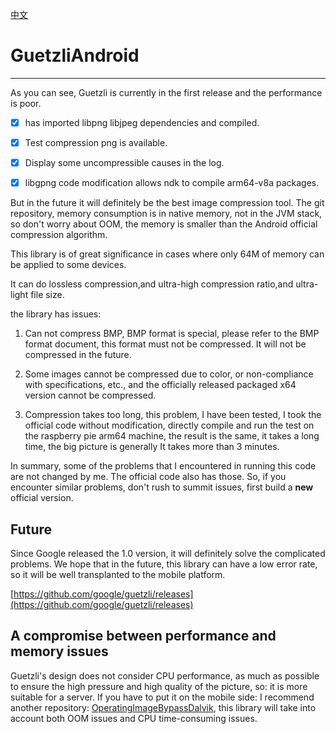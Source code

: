 [中文](https://github.com/BruceWind/GuetzliAndroid/blob/master/README_zh.md)

# GuetzliAndroid
-----------------------------------------
As you can see, Guetzli is currently in the first release and the performance is poor.


 - [x] has imported libpng libjpeg dependencies and compiled.
 - [x] Test compression png is available.
 - [x] Display some uncompressible causes in the log.
 - [x] libgpng code modification allows ndk to compile arm64-v8a packages.



But in the future it will definitely be the best image compression tool.
The git repository, memory consumption is in native memory, not in the JVM stack, so don't worry about OOM, the memory is smaller than the Android official compression algorithm.

This library is of great significance in cases where only 64M of memory can be applied to some devices.

It can do lossless compression,and ultra-high compression ratio,and ultra-light file size.


the library has issues:

1. Can not compress BMP, BMP format is special, please refer to the BMP format document, this format must not be compressed. It will not be compressed in the future.

2. Some images cannot be compressed due to color, or non-compliance with specifications, etc., and the officially released packaged x64 version cannot be compressed.

3. Compression takes too long, this problem, I have been tested, I took the official code without modification, directly compile and run the test on the raspberry pie arm64 machine, the result is the same, it takes a long time, the big picture is generally It takes more than 3 minutes.


In summary, some of the problems that I encountered in running this code are not changed by me. The official code also has those.
So, if you encounter similar problems, don't rush to summit issues, first build a **new** official version.


## Future
Since Google released the 1.0 version, it will definitely solve the complicated problems. We hope that in the future, this library can have a low error rate, so it will be well transplanted to the mobile platform.


[https://github.com/google/guetzli/releases](https://github.com/google/guetzli/releases)



## A compromise between performance and memory issues

Guetzli's design does not consider CPU performance, as much as possible to ensure the high pressure and high quality of the picture, so: it is more suitable for a server.
If you have to put it on the mobile side: I recommend another repository: [OperatingImageBypassDalvik](https://github.com/weizongwei5/OperatingImageBypassDalvik), this library will take into account both OOM issues and CPU time-consuming issues.
